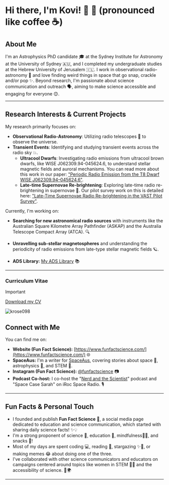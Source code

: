 

<!--
**krose098/krose098** is a ✨ _special_ ✨ repository because its `README.md` (this file) appears on your GitHub profile.
-->


# Hi there, I'm Kovi\! 👋 🔭 (pronounced like coffee ☕)
## About Me

I'm an Astrophysics PhD candidate 🎓 at the Sydney Institute for Astronomy at the University of Sydney 🇦🇺, and I completed my undergraduate studies at the Hebrew University of Jerusalem 🇮🇱. I work in observational radio-astronomy 📡 and love finding weird things in space that go snap, crackle and/or pop ✨. Beyond research, I'm passionate about science communication and outreach 🗣️, aiming to make science accessible and engaging for everyone 😊.

-----

## Research Interests & Current Projects

My research primarily focuses on:

  * **Observational Radio-Astronomy**: Utilizing radio telescopes 📡 to observe the universe.
  * **Transient Events**: Identifying and studying transient events across the radio sky 💥.
      * **Ultracool Dwarfs**: Investigating radio emissions from ultracool brown dwarfs, like WISE J062309.94-045624.6, to understand stellar magnetic fields and auroral mechanisms. You can read more about this work in our paper: ["Periodic Radio Emission from the T8 Dwarf WISE J062309.94–045624.6"](https://arxiv.org/abs/2306.15219).
      * **Late-time Supernovae Re-brightening**: Exploring late-time radio re-brightening in supernovae 🌟. Our pilot survey work on this is detailed here: ["Late-Time Supernovae Radio Re-brightening in the VAST Pilot Survey"](https://arxiv.org/abs/2410.01375).

Currently, I'm working on:

  * **Searching for new astronomical radio sources** with instruments like the Australian Square Kilometre Array Pathfinder (ASKAP) and the Australia Telescope Compact Array (ATCA). 🔍
  * **Unravelling sub-stellar magnetospheres** and understanding the periodicity of radio emissions from late-type stellar magnetic fields 🪐.

  * **ADS Library:** [My ADS Library](https://ui.adsabs.harvard.edu/public-libraries/ba6h6kcIQ_GlPzIBs1d91A) 📚


-----


### Curriculum Vitae
> [!IMPORTANT]  
> <a href="https://drive.google.com/file/d/1AswELUG4FRIJOmpmSmbuvvpLQOFUmUBU/view?usp=sharing" download>Download my CV</a>

<p><img align="center" src="https://github-readme-stats.vercel.app/api/top-langs?username=krose098&show_icons=true&locale=en&layout=compact" alt="krose098" /></p>


## Connect with Me

You can find me on:

  * **Website (Fun Fact Science):** [https://www.funfactscience.com/](https://www.funfactscience.com/) 🌐
  * **SpaceAus:** I'm a writer for [SpaceAus](https://spaceaustralia.com/), covering stories about space 🚀, astrophysics 🌃, and STEM 🧪.
  * **Instagram (Fun Fact Science):** [@funfactscience](https://www.instagram.com/funfactscience/) 📷
  * **Podcast Co-host:** I co-host the "[Nerd and the Scientist](https://open.spotify.com/show/7oRjMYoJdHZjfkuttqbgZo?si=e7af8f893e2f4aaa)" podcast and "Space Case Sarah" on iRoc Space Radio. 🎙️




-----

## Fun Facts & Personal Touch

  * I founded and publish **Fun Fact Science** 🎉, a social media page dedicated to education and science communication, which started with sharing daily science facts\! ✨💡
  * I'm a strong proponent of science 🔬, education 🍎, mindfulness🧘‍♀️, and snacks 🍕\!
  * Most of my days are spent coding 💻, reading 📖, stargazing ✨🔭, or making memes 😂 about doing one of the three.
  * I've collaborated with other science communicators and educators on campaigns centered around topics like women in STEM 👩‍🔬 and the accessibility of science. 🤝🌍

-----



